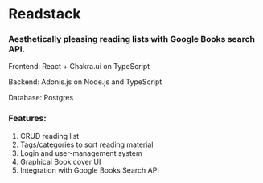 # Readstack
### Aesthetically pleasing reading lists with Google Books search API. 

Frontend: React + Chakra.ui on TypeScript

Backend: Adonis.js on Node.js and TypeScript

Database: Postgres

### Features: 

1. CRUD reading list
2. Tags/categories to sort reading material
3. Login and user-management system
4. Graphical Book cover UI
5. Integration with Google Books Search API
